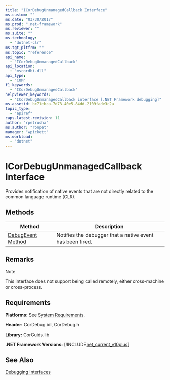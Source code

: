 ```yaml
---
title: "ICorDebugUnmanagedCallback Interface"
ms.custom: ""
ms.date: "03/30/2017"
ms.prod: ".net-framework"
ms.reviewer: ""
ms.suite: ""
ms.technology: 
  - "dotnet-clr"
ms.tgt_pltfrm: ""
ms.topic: "reference"
api_name: 
  - "ICorDebugUnmanagedCallback"
api_location: 
  - "mscordbi.dll"
api_type: 
  - "COM"
f1_keywords: 
  - "ICorDebugUnmanagedCallback"
helpviewer_keywords: 
  - "ICorDebugUnmanagedCallback interface [.NET Framework debugging]"
ms.assetid: bc71cbca-7d73-40e5-84dd-2109fade3c2a
topic_type: 
  - "apiref"
caps.latest.revision: 11
author: "rpetrusha"
ms.author: "ronpet"
manager: "wpickett"
ms.workload: 
  - "dotnet"
---
```

# ICorDebugUnmanagedCallback Interface
Provides notification of native events that are not directly related to the common language runtime (CLR).  
  
## Methods  
  
|Method|Description|  
|------------|-----------------|  
|[DebugEvent Method](../../../../docs/framework/unmanaged-api/debugging/icordebugunmanagedcallback-debugevent-method.md)|Notifies the debugger that a native event has been fired.|  
  
## Remarks  
  
> [!NOTE]
>  This interface does not support being called remotely, either cross-machine or cross-process.  
  
## Requirements  
 **Platforms:** See [System Requirements](../../../../docs/framework/get-started/system-requirements.md).  
  
 **Header:** CorDebug.idl, CorDebug.h  
  
 **Library:** CorGuids.lib  
  
 **.NET Framework Versions:** [!INCLUDE[net_current_v10plus](../../../../includes/net-current-v10plus-md.md)]  
  
## See Also  
 [Debugging Interfaces](../../../../docs/framework/unmanaged-api/debugging/debugging-interfaces.md)
